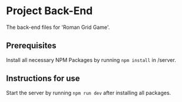# Project Back-End

The back-end files for 'Roman Grid Game'.

## Prerequisites

Install all necessary NPM Packages by running ```npm install``` in /server.

## Instructions for use

Start the server by running ```npm run dev``` after installing all packages.